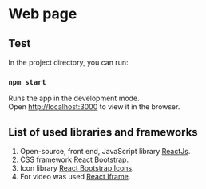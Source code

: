 # Web page 



## Test

In the project directory, you can run:

### `npm start`

Runs the app in the development mode.\
Open [http://localhost:3000](http://localhost:3000) to view it in the browser.

## List of used libraries and frameworks

1. Open-source, front end, JavaScript library [ReactJs](https://reactjs.org/).
2. CSS framework [React Bootstrap](https://react-bootstrap.netlify.app/).
3. Icon library [React Bootstrap Icons](https://www.npmjs.com/package/react-bootstrap-icons).
4. For video was used [React Iframe](https://www.npmjs.com/package/react-iframe).
